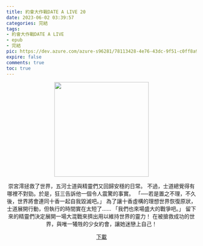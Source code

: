 ```yaml
---
title: 約會大作戰DATE A LIVE 20
date: 2023-06-02 03:39:57
categories: 完結
tags:
- 約會大作戰DATE A LIVE
- epub
- 完結
pic: https://dev.azure.com/azure-s96281/78113428-4e76-43dc-9f51-c0ff8a913055/_apis/git/repositories/a379171b-de46-4c10-9b0d-00da23959885/items?path=/Epub%20Cover/%E7%B4%84%E6%9C%83%E5%A4%A7%E4%BD%9C%E6%88%B0DATE%20A%20LIVE-20.jpg&versionDescriptor%5BversionOptions%5D=0&versionDescriptor%5BversionType%5D=0&versionDescriptor%5Bversion%5D=main&resolveLfs=true&%24format=octetStream&api-version=5.0
expire: false
comments: true
toc: true
---
```


<div style="text-align:center" class="kratos-post-content">

<img width="250px" src="https://dev.azure.com/azure-s96281/78113428-4e76-43dc-9f51-c0ff8a913055/_apis/git/repositories/a379171b-de46-4c10-9b0d-00da23959885/items?path=/Epub%20Cover/%E7%B4%84%E6%9C%83%E5%A4%A7%E4%BD%9C%E6%88%B0DATE%20A%20LIVE-20.jpg&versionDescriptor%5BversionOptions%5D=0&versionDescriptor%5BversionType%5D=0&versionDescriptor%5Bversion%5D=main&resolveLfs=true&%24format=octetStream&api-version=5.0">

<p>
崇宮澪拯救了世界，五河士道與精靈們又回歸安穩的日常。
不過，士道總覺得有哪裡不對勁。於是，狂三告訴他一個令人震驚的事實。
「──若是置之不理，不久後，世界將會連同十香一起自我毀滅吧。」
為了讓十香虛構的理想世界恢復原狀，士道展開行動，但執行的時間實在太短了……
「我們也來場盛大的戰爭吧。」
留下來的精靈們決定展開一場大混戰來擠出用以維持世界的靈力！
在被搶救成功的世界，與唯一犧牲的少女約會，讓她迷戀上自己！
</p>

<p>
<a href="https://epubdatabase.azurewebsites.net/EBOOKS/EPUB/完結/約會大作戰/本傳/DATE%20A%20LIVE%20%E7%B4%84%E6%9C%83%E5%A4%A7%E4%BD%9C%E6%88%B020%20%E5%89%B5%E4%B8%96%E5%8D%81%E9%A6%99.epub?download=1">下載</a>
</p>

</div>
